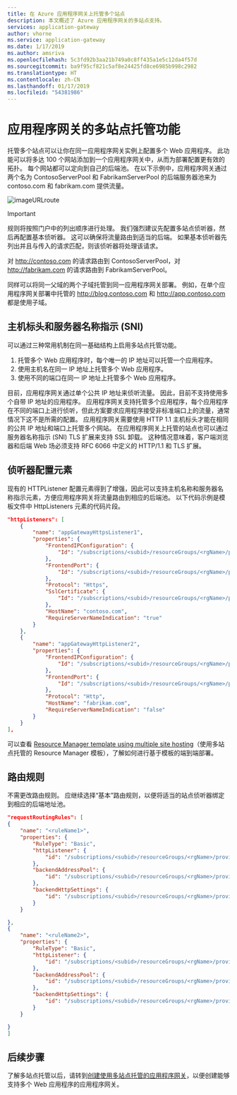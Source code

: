```yaml
---
title: 在 Azure 应用程序网关上托管多个站点
description: 本文概述了 Azure 应用程序网关的多站点支持。
services: application-gateway
author: vhorne
ms.service: application-gateway
ms.date: 1/17/2019
ms.author: amsriva
ms.openlocfilehash: 5c3fd92b3aa21b749a0c8ff435a1e5c12da4f57d
ms.sourcegitcommit: ba9f95cf821c5af8e24425fd8ce6985b998c2982
ms.translationtype: HT
ms.contentlocale: zh-CN
ms.lasthandoff: 01/17/2019
ms.locfileid: "54381986"
---
```

# <a name="application-gateway-multiple-site-hosting"></a>应用程序网关的多站点托管功能

托管多个站点可以让你在同一应用程序网关实例上配置多个 Web 应用程序。 此功能可以将多达 100 个网站添加到一个应用程序网关中，从而为部署配置更有效的拓扑。 每个网站都可以定向到自己的后端池。 在以下示例中，应用程序网关通过两个名为 ContosoServerPool 和 FabrikamServerPool 的后端服务器池来为 contoso.com 和 fabrikam.com 提供流量。

![imageURLroute](./media/multiple-site-overview/multisite.png)

> [!IMPORTANT]
> 规则将按照门户中的列出顺序进行处理。 我们强烈建议先配置多站点侦听器，然后再配置基本侦听器。  这可以确保将流量路由到适当的后端。 如果基本侦听器先列出并且与传入的请求匹配，则该侦听器将处理该请求。

对 http://contoso.com 的请求路由到 ContosoServerPool，对 http://fabrikam.com 的请求路由到 FabrikamServerPool。

同样可以将同一父域的两个子域托管到同一应用程序网关部署。 例如，在单个应用程序网关部署中托管的 http://blog.contoso.com 和 http://app.contoso.com 都是使用子域。

## <a name="host-headers-and-server-name-indication-sni"></a>主机标头和服务器名称指示 (SNI)

可以通过三种常用机制在同一基础结构上启用多站点托管功能。

1. 托管多个 Web 应用程序时，每个唯一的 IP 地址可以托管一个应用程序。
2. 使用主机名在同一 IP 地址上托管多个 Web 应用程序。
3. 使用不同的端口在同一 IP 地址上托管多个 Web 应用程序。

目前，应用程序网关通过单个公共 IP 地址来侦听流量。 因此，目前不支持使用多个自带 IP 地址的应用程序。 应用程序网关支持托管多个应用程序，每个应用程序在不同的端口上进行侦听，但此方案要求应用程序接受非标准端口上的流量，通常情况下这不是所需的配置。 应用程序网关需要使用 HTTP 1.1 主机标头才能在相同的公共 IP 地址和端口上托管多个网站。 在应用程序网关上托管的站点也可以通过服务器名称指示 (SNI) TLS 扩展来支持 SSL 卸载。 这种情况意味着，客户端浏览器和后端 Web 场必须支持 RFC 6066 中定义的 HTTP/1.1 和 TLS 扩展。

## <a name="listener-configuration-element"></a>侦听器配置元素

现有的 HTTPListener 配置元素得到了增强，因此可以支持主机名称和服务器名称指示元素，方便应用程序网关将流量路由到相应的后端池。 以下代码示例是模板文件中 HttpListeners 元素的代码片段。

```json
"httpListeners": [
    {
        "name": "appGatewayHttpsListener1",
        "properties": {
            "FrontendIPConfiguration": {
                "Id": "/subscriptions/<subid>/resourceGroups/<rgName>/providers/Microsoft.Network/applicationGateways/applicationGateway1/frontendIPConfigurations/DefaultFrontendPublicIP"
            },
            "FrontendPort": {
                "Id": "/subscriptions/<subid>/resourceGroups/<rgName>/providers/Microsoft.Network/applicationGateways/applicationGateway1/frontendPorts/appGatewayFrontendPort443'"
            },
            "Protocol": "Https",
            "SslCertificate": {
                "Id": "/subscriptions/<subid>/resourceGroups/<rgName>/providers/Microsoft.Network/applicationGateways/applicationGateway1/sslCertificates/appGatewaySslCert1'"
            },
            "HostName": "contoso.com",
            "RequireServerNameIndication": "true"
        }
    },
    {
        "name": "appGatewayHttpListener2",
        "properties": {
            "FrontendIPConfiguration": {
                "Id": "/subscriptions/<subid>/resourceGroups/<rgName>/providers/Microsoft.Network/applicationGateways/applicationGateway1/frontendIPConfigurations/appGatewayFrontendIP'"
            },
            "FrontendPort": {
                "Id": "/subscriptions/<subid>/resourceGroups/<rgName>/providers/Microsoft.Network/applicationGateways/applicationGateway1/frontendPorts/appGatewayFrontendPort80'"
            },
            "Protocol": "Http",
            "HostName": "fabrikam.com",
            "RequireServerNameIndication": "false"
        }
    }
],
```

可以查看 [Resource Manager template using multiple site hosting](https://github.com/Azure/azure-quickstart-templates/blob/master/201-application-gateway-multihosting)（使用多站点托管的 Resource Manager 模板），了解如何进行基于模板的端到端部署。

## <a name="routing-rule"></a>路由规则

不需更改路由规则。 应继续选择“基本”路由规则，以便将适当的站点侦听器绑定到相应的后端地址池。

```json
"requestRoutingRules": [
{
    "name": "<ruleName1>",
    "properties": {
        "RuleType": "Basic",
        "httpListener": {
            "id": "/subscriptions/<subid>/resourceGroups/<rgName>/providers/Microsoft.Network/applicationGateways/applicationGateway1/httpListeners/appGatewayHttpsListener1')]"
        },
        "backendAddressPool": {
            "id": "/subscriptions/<subid>/resourceGroups/<rgName>/providers/Microsoft.Network/applicationGateways/applicationGateway1/backendAddressPools/ContosoServerPool')]"
        },
        "backendHttpSettings": {
            "id": "/subscriptions/<subid>/resourceGroups/<rgName>/providers/Microsoft.Network/applicationGateways/applicationGateway1/backendHttpSettingsCollection/appGatewayBackendHttpSettings')]"
        }
    }

},
{
    "name": "<ruleName2>",
    "properties": {
        "RuleType": "Basic",
        "httpListener": {
            "id": "/subscriptions/<subid>/resourceGroups/<rgName>/providers/Microsoft.Network/applicationGateways/applicationGateway1/httpListeners/appGatewayHttpListener2')]"
        },
        "backendAddressPool": {
            "id": "/subscriptions/<subid>/resourceGroups/<rgName>/providers/Microsoft.Network/applicationGateways/applicationGateway1/backendAddressPools/FabrikamServerPool')]"
        },
        "backendHttpSettings": {
            "id": "/subscriptions/<subid>/resourceGroups/<rgName>/providers/Microsoft.Network/applicationGateways/applicationGateway1/backendHttpSettingsCollection/appGatewayBackendHttpSettings')]"
        }
    }

}
]
```

## <a name="next-steps"></a>后续步骤

了解多站点托管以后，请转到[创建使用多站点托管的应用程序网关](tutorial-multiple-sites-powershell.md)，以便创建能够支持多个 Web 应用程序的应用程序网关。

